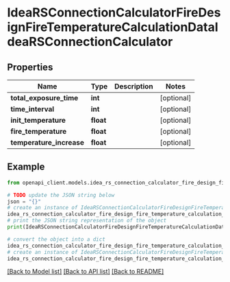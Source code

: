 # IdeaRSConnectionCalculatorFireDesignFireTemperatureCalculationDataIdeaRSConnectionCalculator


## Properties

Name | Type | Description | Notes
------------ | ------------- | ------------- | -------------
**total_exposure_time** | **int** |  | [optional] 
**time_interval** | **int** |  | [optional] 
**init_temperature** | **float** |  | [optional] 
**fire_temperature** | **float** |  | [optional] 
**temperature_increase** | **float** |  | [optional] 

## Example

```python
from openapi_client.models.idea_rs_connection_calculator_fire_design_fire_temperature_calculation_data_idea_rs_connection_calculator import IdeaRSConnectionCalculatorFireDesignFireTemperatureCalculationDataIdeaRSConnectionCalculator

# TODO update the JSON string below
json = "{}"
# create an instance of IdeaRSConnectionCalculatorFireDesignFireTemperatureCalculationDataIdeaRSConnectionCalculator from a JSON string
idea_rs_connection_calculator_fire_design_fire_temperature_calculation_data_idea_rs_connection_calculator_instance = IdeaRSConnectionCalculatorFireDesignFireTemperatureCalculationDataIdeaRSConnectionCalculator.from_json(json)
# print the JSON string representation of the object
print(IdeaRSConnectionCalculatorFireDesignFireTemperatureCalculationDataIdeaRSConnectionCalculator.to_json())

# convert the object into a dict
idea_rs_connection_calculator_fire_design_fire_temperature_calculation_data_idea_rs_connection_calculator_dict = idea_rs_connection_calculator_fire_design_fire_temperature_calculation_data_idea_rs_connection_calculator_instance.to_dict()
# create an instance of IdeaRSConnectionCalculatorFireDesignFireTemperatureCalculationDataIdeaRSConnectionCalculator from a dict
idea_rs_connection_calculator_fire_design_fire_temperature_calculation_data_idea_rs_connection_calculator_from_dict = IdeaRSConnectionCalculatorFireDesignFireTemperatureCalculationDataIdeaRSConnectionCalculator.from_dict(idea_rs_connection_calculator_fire_design_fire_temperature_calculation_data_idea_rs_connection_calculator_dict)
```
[[Back to Model list]](../README.md#documentation-for-models) [[Back to API list]](../README.md#documentation-for-api-endpoints) [[Back to README]](../README.md)


